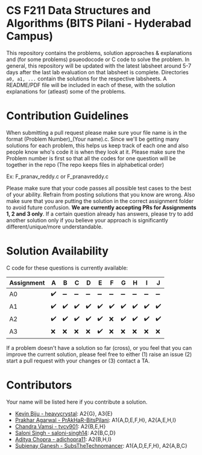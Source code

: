 # CS F211 Data Structures and Algorithms (BITS Pilani - Hyderabad Campus)
This repository contains the problems, solution approaches & explanations and (for some problems) psueodocode or C code to solve the problem. In general, this repository will be updated with the latest labsheet around 5-7 days after the last lab evaluation on that labsheet is complete. Directories `a0, a1, ...` contain the solutions for the respective labsheets. A README/PDF file will be included in each of these, with the solution explanations for (atleast) some of the problems.

# Contribution Guidelines

When submitting a pull request please make sure your file name is in the format (Problem Number)_(Your name).c. Since we'll be getting many solutions for each problem, this helps us keep track of each one and also people know who's code it is when they look at it. Please make sure the Problem number is first so that all the codes for one question will be together in the repo (The repo keeps files in alphabetical order)

Ex: F_pranav_reddy.c or F_pranavreddy.c

Please make sure that your code passes all possible test cases to the best of your ability. Refrain from posting solutions that you know are wrong. Also make sure that you are putting the solution in the correct assignment folder to avoid future confusion. **We are currently accepting PRs for Assignments 1, 2 and 3 only**. If a certain question already has answers, please try to add another solution only if you believe your approach is significantly different/unique/more understandable. 

# Solution Availability

C code for these questions is currently available:

| Assignment   | A | B | C | D | E | F | G | H | I | J |
|--------------|-|-|-|-|-|-|-|-|-|-|
| A0 | :heavy_check_mark: | :heavy_minus_sign: | :heavy_minus_sign: | :heavy_minus_sign: | :heavy_minus_sign: | :heavy_minus_sign: | :heavy_minus_sign: | :heavy_minus_sign: | :heavy_minus_sign: | :heavy_minus_sign: |
| A1 | :heavy_check_mark: | :heavy_check_mark: | :heavy_check_mark: | :heavy_check_mark: | :heavy_check_mark: | :heavy_check_mark: | :heavy_check_mark: | :heavy_check_mark: | :heavy_check_mark: | :heavy_check_mark: |
| A2 | :heavy_check_mark: | :heavy_check_mark: | :heavy_check_mark: | :heavy_check_mark: | :heavy_check_mark: | :x: | :heavy_check_mark: | :heavy_check_mark: | :heavy_check_mark: | :heavy_check_mark: |
| A3 | :x: | :x: | :x: | :x: | :heavy_check_mark: | :x: | :x: | :x: | :x: | :x: |

If a problem doesn't have a solution so far (cross), or you feel that you can improve the current solution, please feel free to either (1) raise an issue (2) start a pull request with your changes or (3) contact a TA. 

# Contributors
Your name will be listed here if you contribute a solution.

* [Kevin Biju - heavycrystal](https://github.com/heavycrystal): A2{G}, A3{E}
* [Prakhar Agarwal - PrAkHaR-BitsPilani](https://github.com/PrAkHaR-BitsPilani): A1{A,D,E,F,H}, A2{A,E,H,I}
* [Chandra Vamsi - tvcv901](https://github.com/tvcv901): A2{B,E,H}
* [Saloni Singh - saloni-singh14](https://github.com/saloni-singh14): A2{B,C,D}
* [Aditya Chopra - adichopra11](https://github.com/adichopra11): A2{B,H,I}
* [Subienay Ganesh - SubsTheTechnomancer](https://github.com/SubsTheTechnomancer): A1{A,D,E,F,H}, A2{A,B,C} 
